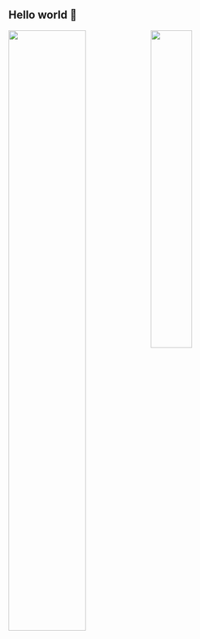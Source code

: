 ## Hello world 👋 

  
<img align="left" width="55%" src="https://github-readme-stats.vercel.app/api?username=chloe7243&show_icons=true&theme=radical"/>
<img align="left" width="40%" src="https://github-readme-stats.vercel.app/api/top-langs/?username=anuraghazra&theme=radical&layout=compact"/>

<!--
**Chloe7243/Chloe7243** is a ✨ _special_ ✨ repository because its `README.md` (this file) appears on your GitHub profile.

Here are some ideas to get you started:

- 🔭 I’m currently working on ...
- 🌱 I’m currently learning ...
- 👯 I’m looking to collaborate on ...
- 🤔 I’m looking for help with ...
- 💬 Ask me about ...
- 📫 How to reach me: ...
- 😄 Pronouns: ...
- ⚡ Fun fact: ...
-->
